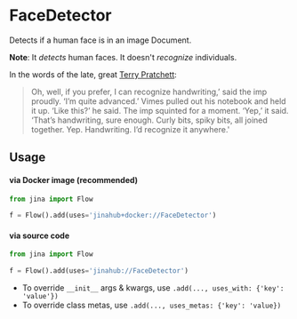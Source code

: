 # FaceDetector

Detects if a human face is in an image Document.

**Note**: It *detects* human faces. It doesn't *recognize* individuals.

In the words of the late, great [Terry Pratchett](http://www.chrisjoneswriting.com/terry-pratchett-quotes/technology-terry-pratchett-quote):

> Oh, well, if you prefer, I can recognize handwriting,’ said the imp proudly.  ‘I’m quite advanced.’
> Vimes pulled out his notebook and held it up. ‘Like this?’ he said.
> The imp squinted for a moment. ‘Yep,’ it said. ‘That’s handwriting, sure enough. Curly bits, spiky bits, all joined together. Yep. Handwriting. I’d recognize it anywhere.'

## Usage

#### via Docker image (recommended)

```python
from jina import Flow
	
f = Flow().add(uses='jinahub+docker://FaceDetector')
```

#### via source code

```python
from jina import Flow
	
f = Flow().add(uses='jinahub://FaceDetector')
```

- To override `__init__` args & kwargs, use `.add(..., uses_with: {'key': 'value'})`
- To override class metas, use `.add(..., uses_metas: {'key': 'value})`
